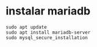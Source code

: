 # instalar mariadb
    sudo apt update
    sudo apt install mariadb-server
    sudo mysql_secure_installation